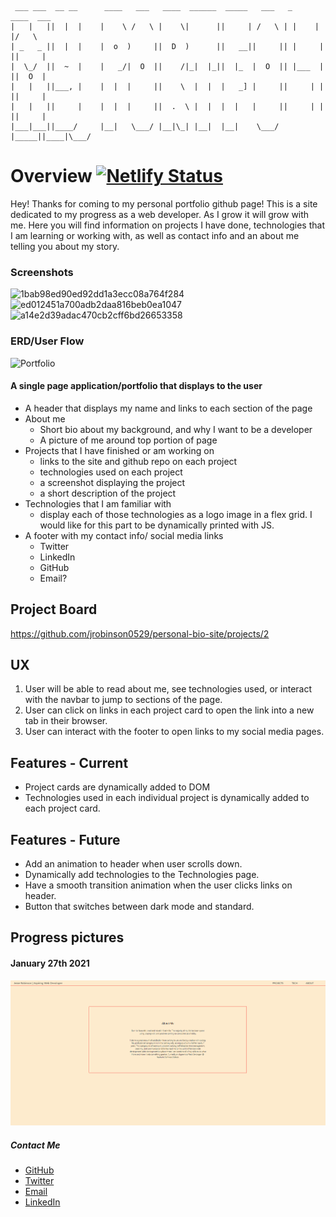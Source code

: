   ``` 
   ___ ___  __ __      ____   ___   ____  ______  _____   ___   _      ____  ___  
  |   |   ||  |  |    |    \ /   \ |    \|      ||     | /   \ | |    |    |/   \ 
  | _   _ ||  |  |    |  o  )     ||  D  )      ||   __||     || |     |  ||     |
  |  \_/  ||  ~  |    |   _/|  O  ||    /|_|  |_||  |_  |  O  || |___  |  ||  O  |
  |   |   ||___, |    |  |  |     ||    \  |  |  |   _] |     ||     | |  ||     |
  |   |   ||     |    |  |  |     ||  .  \ |  |  |  |   |     ||     | |  ||     |
  |___|___||____/     |__|   \___/ |__|\_| |__|  |__|    \___/ |_____||____|\___/ 
```
# Overview  [![Netlify Status](https://api.netlify.com/api/v1/badges/cec51bc5-81aa-4b1e-ab6c-932b5faf9179/deploy-status)](https://app.netlify.com/sites/jesserobinson/deploys)

Hey! Thanks for coming to my personal portfolio github page! This is a site dedicated to my progress as a web developer. As I grow it will grow with me. Here you will find information on projects I have done, technologies that I am learning or working with, as well as contact info and an about me telling you about my story.
  ### Screenshots
![1bab98ed90ed92dd1a3ecc08a764f284](https://user-images.githubusercontent.com/45837967/119160605-1049f680-ba1e-11eb-8117-523c2337aa94.png)
![ed012451a700adb2daa816beb0ea1047](https://user-images.githubusercontent.com/45837967/119160811-3ec7d180-ba1e-11eb-8295-c5ed7a12f0a6.png)
![a14e2d39adac470cb2cff6bd26653358](https://user-images.githubusercontent.com/45837967/119160974-6cad1600-ba1e-11eb-8216-356a146e01ad.png)

  ### ERD/User Flow
![Portfolio](https://user-images.githubusercontent.com/45837967/119159933-610d1f80-ba1d-11eb-8128-67cf14f06c1b.png)
  #### A single page application/portfolio that displays to the user
  - A header that displays my name and links to each section of the page
  - About me
    - Short bio about my background, and why I want to be a developer
    - A picture of me around top portion of page
  - Projects that I have finished or am working on
    - links to the site and github repo on each project
    - technologies used on each project
    - a screenshot displaying the project
    - a short description of the project
  - Technologies that I am familiar with
    - display each of those technologies as a logo image in a flex grid. I would like for this part to be dynamically printed with JS.
  - A footer with my contact info/ social media links
    - Twitter
    - LinkedIn
    - GitHub
    - Email?

  ## Project Board

  https://github.com/jrobinson0529/personal-bio-site/projects/2

  ## UX

  1. User will be able to read about me, see technologies used, or interact with the navbar to jump to sections of the page.
  2. User can click on links in each project card to open the link into a new tab in their browser.
  3. User can interact with the footer to open links to my social media pages.

  ## Features - Current
  - Project cards are dynamically added to DOM
  - Technologies used in each individual project is dynamically added to each project card.

  ## Features - Future
  - Add an animation to header when user scrolls down.
  - Dynamically add technologies to the Technologies page.
  - Have a smooth transition animation when the user clicks links on header.
  - Button that switches between dark mode and standard.

  ## Progress pictures

  #### January 27th 2021

  ![Portfolio page](https://github.com/jrobinson0529/personal-bio-site/blob/main/img/progress-january-27-2021.gif)

  ##### Contact Me

  - [GitHub](https://github.com/jrobinson0529)
  - [Twitter](https://twitter.com/Jesserobinsons)
  - [Email](jesse0529robinson@gmail.com)
  - [LinkedIn](https://www.linkedin.com/in/jesse-robinson-980553205/)
